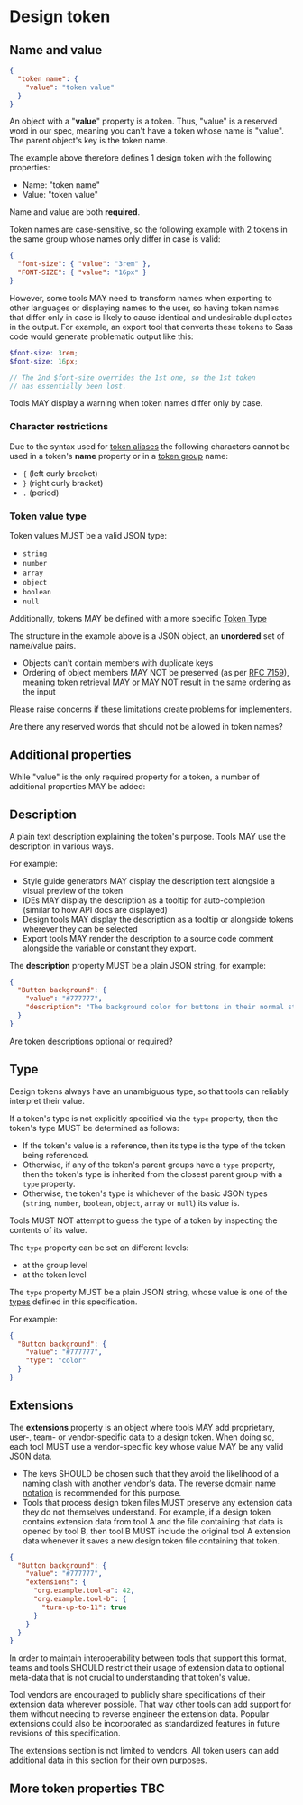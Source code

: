 # Design token

## Name and value

<aside class="example" title="Minimal file with single design token">

```json
{
  "token name": {
    "value": "token value"
  }
}
```

</aside>

An object with a "**value**" property is a token. Thus, "value" is a reserved word in our spec, meaning you can't have a token whose name is "value". The parent object's key is the token name.

The example above therefore defines 1 design token with the following properties:

- Name: "token name"
- Value: "token value"

Name and value are both **required**.

Token names are case-sensitive, so the following example with 2 tokens in the same group whose names only differ in case is valid:

<aside class="example">

```json
{
  "font-size": { "value": "3rem" },
  "FONT-SIZE": { "value": "16px" }
}
```

</aside>

However, some tools MAY need to transform names when exporting to other languages or displaying names to the user, so having token names that differ only in case is likely to cause identical and undesirable duplicates in the output. For example, an export tool that converts these tokens to Sass code would generate problematic output like this:

<aside class="example">

```scss
$font-size: 3rem;
$font-size: 16px;

// The 2nd $font-size overrides the 1st one, so the 1st token
// has essentially been lost.
```

</aside>

Tools MAY display a warning when token names differ only by case.

### Character restrictions

Due to the syntax used for [token aliases](#aliases-references) the following characters cannot be used in a token's **name** property or in a [token group](#groups-0) name:

- `{` (left curly bracket)
- `}` (right curly bracket)
- `.` (period)

### Token value type

Token values MUST be a valid JSON type:

- `string`
- `number`
- `array`
- `object`
- `boolean`
- `null`

Additionally, tokens MAY be defined with a more specific [Token Type](#types)

<div class="issue" data-number="55" title="Object vs Array">

The structure in the example above is a JSON object, an **unordered** set of name/value pairs.

- Objects can't contain members with duplicate keys
- Ordering of object members MAY NOT be preserved (as per [RFC 7159](https://tools.ietf.org/html/rfc7159#section-4)), meaning token retrieval MAY or MAY NOT result in the same ordering as the input

Please raise concerns if these limitations create problems for implementers.

</div>

<div class="issue" data-number="61" title="Reserved words">
  Are there any reserved words that should not be allowed in token names?
</div>

## Additional properties

While "value" is the only required property for a token, a number of additional properties MAY be added:

## Description

A plain text description explaining the token's purpose. Tools MAY use the description in various ways.

For example:

- Style guide generators MAY display the description text alongside a visual preview of the token
- IDEs MAY display the description as a tooltip for auto-completion (similar to how API docs are displayed)
- Design tools MAY display the description as a tooltip or alongside tokens wherever they can be selected
- Export tools MAY render the description to a source code comment alongside the variable or constant they export.

The **description** property MUST be a plain JSON string, for example:

<aside class="example">

```json
{
  "Button background": {
    "value": "#777777",
    "description": "The background color for buttons in their normal state."
  }
}
```

</aside>

<div class="issue" data-number="62" title="Token descriptions optional or required">
  Are token descriptions optional or required?
</div>

## Type

Design tokens always have an unambiguous type, so that tools can reliably interpret their value.

If a token's type is not explicitly specified via the `type` property, then the token's type MUST be determined as follows:

- If the token's value is a reference, then its type is the type of the token being referenced.
- Otherwise, if any of the token's parent groups have a `type` property, then the token's type is inherited from the closest parent group with a `type` property.
- Otherwise, the token's type is whichever of the basic JSON types (`string`, `number`, `boolean`, `object`, `array` or `null`) its value is.

Tools MUST NOT attempt to guess the type of a token by inspecting the contents of its value.

The `type` property can be set on different levels:

- at the group level
- at the token level

The `type` property MUST be a plain JSON string, whose value is one of the [types](#types) defined in this specification.

For example:

<aside class="example">

```json
{
  "Button background": {
    "value": "#777777",
    "type": "color"
  }
}
```

</aside>

## Extensions

The **extensions** property is an object where tools MAY add proprietary, user-, team- or vendor-specific data to a design token. When doing so, each tool MUST use a vendor-specific key whose value MAY be any valid JSON data.

- The keys SHOULD be chosen such that they avoid the likelihood of a naming clash with another vendor's data. The [reverse domain name notation](https://en.wikipedia.org/wiki/Reverse_domain_name_notation) is recommended for this purpose.
- Tools that process design token files MUST preserve any extension data they do not themselves understand. For example, if a design token contains extension data from tool A and the file containing that data is opened by tool B, then tool B MUST include the original tool A extension data whenever it saves a new design token file containing that token.

<aside class="example">

```json
{
  "Button background": {
    "value": "#777777",
    "extensions": {
      "org.example.tool-a": 42,
      "org.example.tool-b": {
        "turn-up-to-11": true
      }
    }
  }
}
```

</aside>

In order to maintain interoperability between tools that support this format, teams and tools SHOULD restrict their usage of extension data to optional meta-data that is not crucial to understanding that token's value.

Tool vendors are encouraged to publicly share specifications of their extension data wherever possible. That way other tools can add support for them without needing to reverse engineer the extension data. Popular extensions could also be incorporated as standardized features in future revisions of this specification.

<p class="ednote" title="Extensions section">
  The extensions section is not limited to vendors. All token users can add additional data in this section for their own purposes.
</p>

## More token properties TBC
